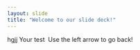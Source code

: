 ```yaml
---
layout: slide
title: "Welcome to our slide deck!"
---
```

hgjj
Your test  Use the left arrow to go back!

